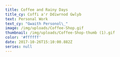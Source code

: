 ```yaml
---
title: Coffee and Rainy Days
title_cy: Coffi a'r Ddiwrnod Gwlyb
text: Personal Work
text_cy: "Gwaith Personol\_"
image: /img/uploads/Coffee-Shop.gif
thumbnail: /img/uploads/Coffee-Shop-thumb (1).gif
color: '#ffffff'
date: 2017-10-26T15:10:00.882Z
series: null
---
```



